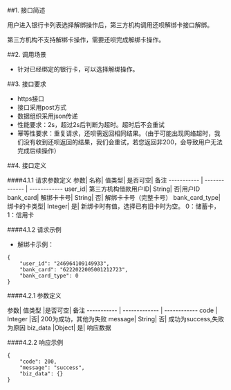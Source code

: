 ##1. 接口简述

用户进入银行卡列表选择解绑操作后，第三方机构调用还呗解绑卡接口解绑。


第三方机构不支持解绑卡操作，需要还呗完成解绑卡操作。

##2. 调用场景
* 针对已经绑定的银行卡，可以选择解绑操作。

##3. 接口要求
* https接口
* 接口采用post方式
* 数据组织采用json传递
* 性能要求：2s，超过2s后判断为超时。超时后不会重试
* 幂等性要求：重复请求，还呗需返回相同结果。（由于可能出现网络超时，我们没有收到还呗返回的结果，我们会重试，若您返回非200，会导致用户无法完成后续操作）

##4. 接口定义

####4.1.1 请求参数定义
参数|  名称|  值类型| 是否可空|  备注
----------- | ------------- | ------------
user_id| 第三方机构借款用户ID|  String|  否|用户ID
bank_card| 解绑卡卡号|  String|  否| 解绑卡卡号（完整卡号）
bank_card_type|  绑卡的卡类型|  Integer| 是| 新绑卡时有值，选择已有旧卡时为空。 0：储蓄卡，1：信用卡

####4.1.2 请求示例
* 解绑卡示例：
```
{
    "user_id": "246964109149933",
    "bank_card": "6222022005001212723",
    "bank_card_type": 0
}
```

####4.2.1 参数定义

参数|   值类型 |是否可空|  备注
----------- | ------------- | ------------
code | Integer |否| 200为成功，其他为失败
message| String|  否| 成功为success,失败为原因
biz_data |Object| 是| 响应数据

####4.2.2 响应示例
```
{
    "code": 200,
    "message": "success",
    "biz_data": {}
}
```

